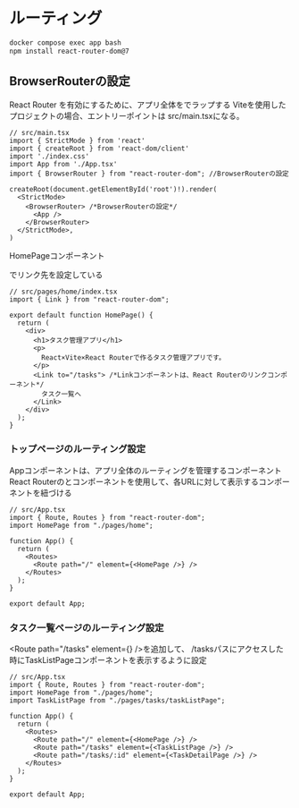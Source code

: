 # ルーティング

```bash
docker compose exec app bash
npm install react-router-dom@7
```

## BrowserRouterの設定

React Router を有効にするために、アプリ全体を<BrowserRouter>でラップする
Viteを使用したプロジェクトの場合、エントリーポイントは src/main.tsxになる。

```tsx
// src/main.tsx
import { StrictMode } from 'react'
import { createRoot } from 'react-dom/client'
import './index.css'
import App from './App.tsx'
import { BrowserRouter } from "react-router-dom"; //BrowserRouterの設定

createRoot(document.getElementById('root')!).render(
  <StrictMode>
    <BrowserRouter> /*BrowserRouterの設定*/
      <App />
    </BrowserRouter>
  </StrictMode>,
)
```

HomePageコンポーネント
<Link to="/tasks">でリンク先を設定している

```tsx
// src/pages/home/index.tsx
import { Link } from "react-router-dom";

export default function HomePage() {
  return (
    <div>
      <h1>タスク管理アプリ</h1>
      <p>
        React×Vite×React Routerで作るタスク管理アプリです。
      </p>
      <Link to="/tasks"> /*Linkコンポーネントは、React Routerのリンクコンポーネント*/
        タスク一覧へ
      </Link>
    </div>
  );
}
```

### トップページのルーティング設定

Appコンポーネントは、アプリ全体のルーティングを管理するコンポーネント
React Routerの<Routes>と<Route>コンポーネントを使用して、各URLに対して表示するコンポーネントを紐づける

```tsx
// src/App.tsx
import { Route, Routes } from "react-router-dom";
import HomePage from "./pages/home";

function App() {
  return (
    <Routes>
      <Route path="/" element={<HomePage />} />
    </Routes>
  );
}

export default App;
```

### タスク一覧ページのルーティング設定

<Route path="/tasks" element={<TaskListPage />} />を追加して、
/tasksパスにアクセスした時にTaskListPageコンポーネントを表示するように設定

```tsx
// src/App.tsx
import { Route, Routes } from "react-router-dom";
import HomePage from "./pages/home";
import TaskListPage from "./pages/tasks/taskListPage";

function App() {
  return (
    <Routes>
      <Route path="/" element={<HomePage />} />
      <Route path="/tasks" element={<TaskListPage />} />
      <Route path="/tasks/:id" element={<TaskDetailPage />} /> 
    </Routes>
  );
}

export default App;
```

